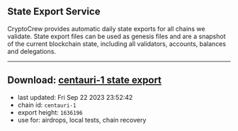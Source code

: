 ## State Export Service
CryptoCrew provides automatic daily state exports for all chains we validate. State export files can be used as genesis files and are a snapshot of the current blockchain state, including all validators, accounts, balances and delegations.

---
**Download: [centauri-1 state export](https://dl.ccvalidators.com/SERVICE/composable/centauri-1_export_1636196.json)**
---

- last updated: Fri Sep 22 2023 23:52:42
- chain id: `centauri-1`
- export height: `1636196`
- use for: airdrops, local tests, chain recovery
